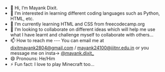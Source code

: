 - 👋 Hi, I’m Mayank Dixit.
- 👀 I’m interested in learning different coding languages such as Python, HTML, etc.
- 🌱 I’m currently learning HTML and CSS from freecodecamp.org
- 💞️ I’m looking to collaborate on different ideas which will help me use what I have learnt and challenge myself to collaborate with others...
- 📫 How to reach me --- You can email me at dixitmayank2804@gmail.com / mayank24100@iiitnr.edu.in or you message me on insta-> [@mayank.dixit_](https://www.instagram.com/mayank.dixit_)
- 😄 Pronouns: He/Him
- ⚡ Fun fact: I love to play Minecraft too...

<!---
Mayank24100/Mayank24100 is a ✨ special ✨ repository because its `README.md` (this file) appears on your GitHub profile.
You can click the Preview link to take a look at your changes.
--->
